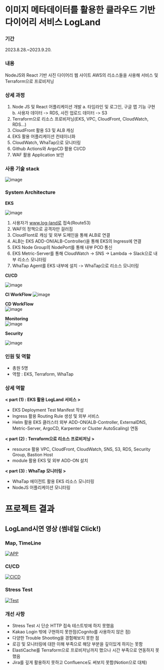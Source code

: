 
# 이미지 메타데이터를 활용한 클라우드 기반 다이어리 서비스 LogLand
 
### 기간  
 2023.8.28.~2023.9.20.  
 
### 내용   
NodeJS와 React 기반 사진 다이어리 웹 사이트 AWS의 리소스들을 사용해 서비스 및 Terraform으로 프로비저닝
 
### 상세 과정
 
1. Node JS 및 React 어플리케이션 개발
   a. 타임라인 및 로그인, 구글 맵 기능 구현
   b. 사용자 데이터 -> RDS, 사진 업로드 데이터 -> S3     
3. Terraform으로 리소스 프로비저닝(EKS, VPC, CloudFront, CloudWatch, RDS...)
4. CloudFront 활용 S3 및 ALB 캐싱
5. EKS 활용 어플리케이션 컨테이너화
6. CloudWatch, WhaTap으로 모니터링
7. Github Actions와 ArgoCD 활용 CI/CD
8. WAF 활용 Application 보안

### 사용 기술 stack
 
 ![image](./manifest/dev.png)



### System Architecture  

**EKS**

![image](./manifest/arc.gif)  

1. 사용자가 www.log-land로 접속(Route53)
2. WAF의 정책으로 공격자만 걸러짐
3. CloudFlont로 캐싱 및 외부 도메인을 통해 ALB로 연결
4. ALB는 EKS ADD-ON(ALB-Controller)을 통해 EKS의 Ingress에 연결
5. EKS Node Group의 NodePort를 통해 내부 POD 통신
6. EKS Metric-Server를 통해 CloudWatch -> SNS -> Lambda -> Slack으로 내부 리소스 모니터링
7. WhaTap Agent를 EKS 내부에 설치 -> WhaTap으로 리소스 모니터링

**CI/CD**

![image](./manifest/cd1.png)  

**CI WorkFlow**
![image](./manifest/cd2.png)    


**CD WorkFlow**  
![image](./manifest/cd3.png)  

**Monitoring**  
![image](./manifest/mon.png)  

**Security**   

![image](./manifest/waf.png)  


### 인원 및 역할
- 총원 5명 
- 역할 : EKS, Terraform, WhaTap

### 상세 역할

**< part (1) : EKS 활용 LogLand 서비스 >**  
   - EKS Deployment Test Manifest 작성
   - Ingress 활용 Routing Rule 생성 및 외부 서비스
   - Helm 활용 EKS 클러스터 외부 ADD-ON(ALB-Controller, ExternalDNS, Metric-Server, ArgoCD, Karpenter or Cluster AutoScaling) 연동 

**< part (2) : Terraform으로 리소스 프로비저닝 >**
   - resource 활용 VPC, CloudFront, CloudWatch, SNS, S3, RDS, Security Group, Bastion Host   
   - module 활용 EKS 및 외부 ADD-ON 설치  

**< part (3) : WhaTap 모니터링 >**
   - WhaTap 에이전트 활용 EKS 리소스 모니터링
   - NodeJS 어플리케이션 모니터링
     
# 프로젝트 결과

## LogLand시연 영상 (썸네일 Click!)

### Map, TimeLine
[![APP](https://img.youtube.com/vi/JG5OASr603Q/hqdefault.jpg)](https://www.youtube.com/watch?v=JG5OASr603Q)

### CI/CD
[![CICD](http://img.youtube.com/vi/Og8pOjmW4Fc/hqdefault.jpg)](https://www.youtube.com/watch?v=Og8pOjmW4Fc)

### Stress Test
[![Test](https://img.youtube.com/vi/6wHheYKFk8Q/hqdefault.jpg)](https://www.youtube.com/watch?v=6wHheYKFk8Q)

### 개선 사항 
- Stress Test 시 단순 HTTP 접속 테스트밖에 하지 못했음
- Kakao Login 밖에 구현하지 못한점(Cognito를 사용하지 않은 점)
- 다양한 Trouble Shooting을 경험해보지 못한 점
- 로깅 및 모니터링에 대한 이해 부족으로 해당 부분을 깊이있게 하지는 못함
- ElastiCache를 Terraform으로 프로비저닝까지 했으나 시간 부족으로 연동하지 못했음
- Jira를 깊게 활용하지 못하고 Confluence도 써보지 못함(Notion으로 대체)
